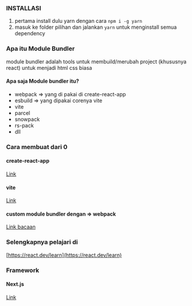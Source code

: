 ### INSTALLASI
1. pertama install dulu yarn dengan cara `npm i -g yarn`
1. masuk ke folder pilihan dan jalankan `yarn` untuk menginstall semua dependency

### Apa itu Module Bundler
module bundler adalah tools untuk membuild/merubah project (khususnya react) untuk menjadi html css biasa

#### Apa saja Module bundler itu?
- webpack => yang di pakai di create-react-app
- esbuild => yang dipakai corenya vite
- vite
- parcel
- snowpack
- rs-pack
- dll

### Cara membuat dari 0
#### create-react-app
[Link](https://create-react-app.dev/)

#### vite
[Link](https://vitejs.dev/guide/)

#### custom module bundler dengan => webpack
[Link bacaan](https://jsramblings.com/creating-a-react-app-with-webpack/)


### Selengkapnya pelajari di 
[https://react.dev/learn](https://react.dev/learn)


### Framework
#### Next.js
[Link](https://nextjs.org/)